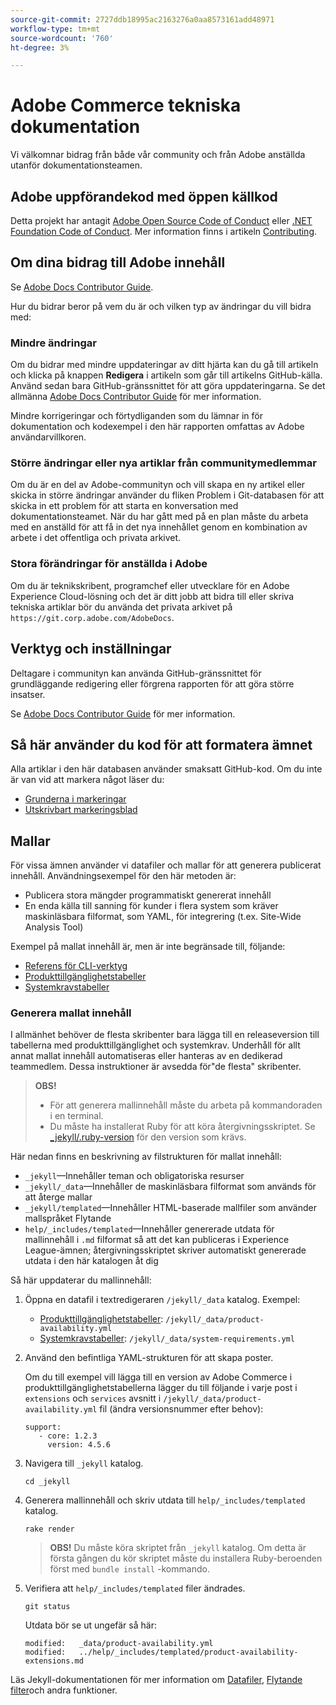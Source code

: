 ```yaml
---
source-git-commit: 2727ddb18995ac2163276a0aa8573161add48971
workflow-type: tm+mt
source-wordcount: '760'
ht-degree: 3%

---
```

# Adobe Commerce tekniska dokumentation

Vi välkomnar bidrag från både vår community och från Adobe anställda utanför dokumentationsteamen.

## Adobe uppförandekod med öppen källkod

Detta projekt har antagit [Adobe Open Source Code of Conduct](code-of-conduct.md) eller [.NET Foundation Code of Conduct](https://dotnetfoundation.org/code-of-conduct). Mer information finns i artikeln [Contributing](contributing.md).

## Om dina bidrag till Adobe innehåll

Se [Adobe Docs Contributor Guide](https://experienceleague.adobe.com/docs/contributor/contributor-guide/introduction.html).

Hur du bidrar beror på vem du är och vilken typ av ändringar du vill bidra med:

### Mindre ändringar

Om du bidrar med mindre uppdateringar av ditt hjärta kan du gå till artikeln och klicka på knappen **Redigera** i artikeln som går till artikelns GitHub-källa. Använd sedan bara GitHub-gränssnittet för att göra uppdateringarna. Se det allmänna [Adobe Docs Contributor Guide](https://experienceleague.adobe.com/docs/contributor/contributor-guide/introduction.html) för mer information.

Mindre korrigeringar och förtydliganden som du lämnar in för dokumentation och kodexempel i den här rapporten omfattas av Adobe användarvillkoren.

### Större ändringar eller nya artiklar från communitymedlemmar

Om du är en del av Adobe-communityn och vill skapa en ny artikel eller skicka in större ändringar använder du fliken Problem i Git-databasen för att skicka in ett problem för att starta en konversation med dokumentationsteamet. När du har gått med på en plan måste du arbeta med en anställd för att få in det nya innehållet genom en kombination av arbete i det offentliga och privata arkivet.

<!--
If you submit a pull request with significant changes to documentation and code examples, you'll see a message in the pull request asking you to submit an online contribution license agreement (CLA). We need you to complete the online form before we can review your pull request.
-->

### Stora förändringar för anställda i Adobe

Om du är teknikskribent, programchef eller utvecklare för en Adobe Experience Cloud-lösning och det är ditt jobb att bidra till eller skriva tekniska artiklar bör du använda det privata arkivet på `https://git.corp.adobe.com/AdobeDocs`.

<!--Employees from other parts of the Adobe world should use the public repo for minor updates.-->

## Verktyg och inställningar

Deltagare i communityn kan använda GitHub-gränssnittet för grundläggande redigering eller förgrena rapporten för att göra större insatser.

Se [Adobe Docs Contributor Guide](https://experienceleague.adobe.com/docs/contributor/contributor-guide/introduction.html) för mer information.

## Så här använder du kod för att formatera ämnet

Alla artiklar i den här databasen använder smaksatt GitHub-kod. Om du inte är van vid att markera något läser du:

* [Grunderna i markeringar](https://help.github.com/articles/getting-started-with-writing-and-formatting-on-github/)
* [Utskrivbart markeringsblad](https://guides.github.com/pdfs/markdown-cheatsheet-online.pdf)

## Mallar

För vissa ämnen använder vi datafiler och mallar för att generera publicerat innehåll. Användningsexempel för den här metoden är:

* Publicera stora mängder programmatiskt genererat innehåll
* En enda källa till sanning för kunder i flera system som kräver maskinläsbara filformat, som YAML, för integrering (t.ex. Site-Wide Analysis Tool)

Exempel på mallat innehåll är, men är inte begränsade till, följande:

* [Referens för CLI-verktyg](https://experienceleague.adobe.com/docs/commerce-operations/reference/commerce-on-premises.html)
* [Produkttillgänglighetstabeller](https://experienceleague.adobe.com/docs/commerce-operations/release/product-availability.html)
* [Systemkravstabeller](https://experienceleague.adobe.com/docs/commerce-operations/installation-guide/system-requirements.html)

### Generera mallat innehåll

I allmänhet behöver de flesta skribenter bara lägga till en releaseversion till tabellerna med produkttillgänglighet och systemkrav. Underhåll för allt annat mallat innehåll automatiseras eller hanteras av en dedikerad teammedlem. Dessa instruktioner är avsedda för&quot;de flesta&quot; skribenter.

>**OBS!**
>
>* För att generera mallinnehåll måste du arbeta på kommandoraden i en terminal.
>* Du måste ha installerat Ruby för att köra återgivningsskriptet. Se [_jekyll/.ruby-version](_jekyll/.ruby-version) för den version som krävs.

Här nedan finns en beskrivning av filstrukturen för mallat innehåll:

* `_jekyll`—Innehåller teman och obligatoriska resurser
* `_jekyll/_data`—Innehåller de maskinläsbara filformat som används för att återge mallar
* `_jekyll/templated`—Innehåller HTML-baserade mallfiler som använder mallspråket Flytande
* `help/_includes/templated`—Innehåller genererade utdata för mallinnehåll i `.md` filformat så att det kan publiceras i Experience League-ämnen; återgivningsskriptet skriver automatiskt genererade utdata i den här katalogen åt dig

Så här uppdaterar du mallinnehåll:

1. Öppna en datafil i textredigeraren `/jekyll/_data` katalog. Exempel:

   * [Produkttillgänglighetstabeller](https://experienceleague.adobe.com/docs/commerce-operations/release/product-availability.html): `/jekyll/_data/product-availability.yml`
   * [Systemkravstabeller](https://experienceleague.adobe.com/docs/commerce-operations/installation-guide/system-requirements.html): `/jekyll/_data/system-requirements.yml`

1. Använd den befintliga YAML-strukturen för att skapa poster.

   Om du till exempel vill lägga till en version av Adobe Commerce i produkttillgänglighetstabellerna lägger du till följande i varje post i `extensions` och `services` avsnitt i `/jekyll/_data/product-availability.yml` fil (ändra versionsnummer efter behov):

   ```
   support:
      - core: 1.2.3
        version: 4.5.6
   ```

1. Navigera till `_jekyll` katalog.

   ```
   cd _jekyll
   ```

1. Generera mallinnehåll och skriv utdata till `help/_includes/templated` katalog.

   ```
   rake render
   ```

   >**OBS!** Du måste köra skriptet från `_jekyll` katalog. Om detta är första gången du kör skriptet måste du installera Ruby-beroenden först med `bundle install` -kommando.

1. Verifiera att `help/_includes/templated` filer ändrades.

   ```
   git status
   ```

   Utdata bör se ut ungefär så här:

   ```
   modified:   _data/product-availability.yml
   modified:   ../help/_includes/templated/product-availability-extensions.md
   ```

Läs Jekyll-dokumentationen för mer information om [Datafiler](https://jekyllrb.com/docs/datafiles), [Flytande filter](https://jekyllrb.com/docs/liquid/filters/)och andra funktioner.
